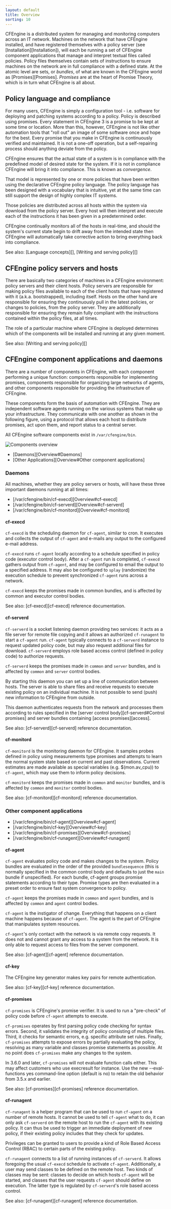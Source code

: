 ```yaml
---
layout: default
title: Overview
sorting: 10
---
```


CFEngine is a distributed system for managing and monitoring computers across an IT network. Machines on the network that have CFEngine installed, and have registered themselves with a policy server (see [Installation][Installation]), will each be running a set of CFEngine component applications that manage and interpret textual files called policies. Policy files themselves contain sets of instructions to ensure machines on the network are in full compliance with a defined state. At the atomic level are sets, or *bundles*, of what are known in the CFEngine world as [Promises][Promises]. *Promises* are at the heart of Promise Theory, which is in turn what CFEngine is all about.

## Policy language and compliance

For many users, CFEngine is simply a configuration tool - i.e. software for deploying and patching systems according to a policy. Policy is described using promises. Every statement in CFEngine 3 is a promise to be kept at some time or location. More than this, however, CFEngine is not like other automation tools that "roll out" an image of some software once and hope for the best. Every promise that you make in CFEngine is continuously verified and maintained. It is not a one-off operation, but a self-repairing process should anything deviate from the policy.

CFEngine ensures that the actual state of a system is in compliance with the predefined model of desired state for the system. If it is not in compliance CFEngine will bring it into compliance.  This is known as *convergence*.

That model is represented by one or more policies that have been written using the declarative CFEngine policy language. The policy language has been designed with a vocabulary that is intuitive, yet at the same time can still support the design of highly complex IT systems.

Those policies are distributed across all hosts within the system via download from the policy server. Every host will then interpret and execute each of the instructions it has been given in a predetermined order.

CFEngine continually monitors all of the hosts in real-time, and should the system's current state begin to drift away from the intended state then CFEngine will automatically take corrective action to bring everything back into compliance.

See also: [Language concepts][], [Writing and serving policy][]

## CFEngine policy servers and hosts

There are basically two categories of machines in a CFEngine environment: policy servers and their client hosts. Policy servers are responsible for making policy files available to each of the client hosts that have registered with it (a.k.a. bootstrapped), including itself. Hosts on the other hand are responsible for ensuring they continuously pull in the latest policies, or changes to policies, from the policy server. They are additionally responsible for ensuring they remain fully compliant with the instructions contained within the policy files, at all times.

The role of a particular machine where CFEngine is deployed determines which of the components will be installed and running at any given moment.

See also: [Writing and serving policy][]

## CFEngine component applications and daemons

There are a number of components in CFEngine, with each component performing a
unique function: components responsible for implementing promises, components
responsible for organizing large networks of agents, and other components
responsible for providing the infrastructure of CFEngine.

These components form the basis of automation with CFEngine. They are
independent software agents running on the various systems that make up your
infrastructure. They communicate with one another as shown in the following
figure, using a protocol that allows each host to distribute promises, act
upon them, and report status to a central server.

All CFEngine software components exist in `/var/cfengine/bin`.

![Components overview](components-overview.png)

* [Daemons][Overview#Daemons]
* [Other Applications][Overview#Other component applications]

### Daemons

All machines, whether they are policy servers or hosts, will have these three important daemons running at all times:

* [/var/cfengine/bin/cf-execd][Overview#cf-execd]
* [/var/cfengine/bin/cf-serverd][Overview#cf-serverd]
* [/var/cfengine/bin/cf-monitord][Overview#cf-monitord]

#### cf-execd

`cf-execd` is the scheduling daemon for `cf-agent`, similar to cron. It executes and collects the output of `cf-agent` and
e-mails any output to the configured e-mail address.

`cf-execd` runs `cf-agent` locally according to a schedule specified in policy code (executor control body). After a `cf-agent` run is completed, `cf-execd` gathers output from `cf-agent`, and may be configured to email the output to a specified address. It may also be configured to `splay` (randomize) the execution schedule to prevent synchronized `cf-agent` runs across a network.

`cf-execd` keeps the promises made in common bundles, and is affected by common and executor control bodies.

See also: [cf-execd][cf-execd] reference documentation.

#### cf-serverd

`cf-serverd` is a socket listening daemon providing two services: it acts as a file server for remote file copying and it allows an authorized `cf-runagent` to start a `cf-agent` run. `cf-agent` typically connects to a `cf-serverd` instance to request updated policy code, but may also request additional files for download. `cf-serverd` employs role based access control (defined in policy code) to authorize requests.

`cf-serverd` keeps the promises made in `common` and `server` bundles, and is affected by `common` and `server` control bodies.

By starting this daemon you can set up a line of communication between hosts.
The server is able to share files and receive requests to execute existing
policy on an individual machine. It is not possible to send (push) new
information to CFEngine from outside.

This daemon authenticates requests from the network and processes them
according to rules specified in the
[server control body][cf-serverd#Control promises] and server bundles
containing [access promises][access].

See also: [cf-serverd][cf-serverd] reference documentation.

#### cf-monitord

`cf-monitord` is the monitoring daemon for CFEngine. It samples probes defined in policy using measurements type promises and attempts to learn the normal system state based on current and past observations. Current estimates are made available as special variables (e.g. $(mon.av_cpu)) to `cf-agent`, which may use them to inform policy decisions.

`cf-monitord` keeps the promises made in `common` and `monitor` bundles, and is affected by `common` and `monitor` control bodies.

See also: [cf-monitord][cf-monitord] reference documentation.

### Other component applications

* [/var/cfengine/bin/cf-agent][Overview#cf-agent]
* [/var/cfengine/bin/cf-key][Overview#cf-key]
* [/var/cfengine/bin/cf-promises][Overview#cf-promises]
* [/var/cfengine/bin/cf-runagent][Overview#cf-runagent]

#### cf-agent

`cf-agent` evaluates policy code and makes changes to the system. Policy bundles are evaluated in the order of the provided `bundlesequence` (this is normally specified in the common control body and defaults to just the `main` bundle if unspecified). For each bundle, cf-agent groups promise statements according to their type. Promise types are then evaluated in a preset order to ensure fast system convergence to policy.

`cf-agent` keeps the promises made in `common` and `agent` bundles, and is affected by `common` and `agent` control bodies.

`cf-agent` is the instigator of change. Everything that happens on a client machine
happens because of `cf-agent`. The agent is the part of CFEngine that
manipulates system resources.

`cf-agent`'s only contact with the network is via remote copy requests. It
does not and cannot grant any access to a system from the network. It is only
able to request access to files from the server component.

See also: [cf-agent][cf-agent] reference documentation.

#### cf-key

The CFEngine key generator makes key pairs for remote authentication.

See also: [cf-key][cf-key] reference documentation.

#### cf-promises

`cf-promises` is CFEngine's promise verifier. It is used to run a "pre-check" of
policy code before `cf-agent` attempts to execute.

`cf-promises` operates by first parsing policy code checking for syntax errors. Second, it validates the integrity of policy consisting of multiple files. Third, it checks for semantic errors, e.g. specific attribute set rules. Finally, `cf-promises` attempts to expose errors by partially evaluating the policy, resolving as many variable and classes promise statements as possible. At no point does `cf-promises` make any changes to the system.

In 3.6.0 and later, `cf-promises` will not evaluate function calls either. This may affect customers who use execresult for instance. Use the new --eval-functions yes command-line option (default is no) to retain the old behavior from 3.5.x and earlier.

See also: [cf-promises][cf-promises] reference documentation.

#### cf-runagent

`cf-runagent` is a helper program that can be used to run `cf-agent` on a number of remote
hosts. It cannot be used to tell `cf-agent` what to do, it can only ask
`cf-serverd` on the remote host to run the `cf-agent` with its existing
policy. It can thus be used to trigger an immediate deployment of new policy,
if their existing policy includes that they check for updates.

Privileges can be granted to users to provide a kind of Role Based Access
Control (RBAC) to certain parts of the existing policy.

`cf-runagent` connects to a list of running instances of `cf-serverd`. It allows foregoing the usual `cf-execd` schedule to activate `cf-agent`. Additionally, a user may send classes to be defined on the remote host. Two kinds of classes may be sent: classes to decide on which hosts `cf-agent` will be started, and classes that the user requests `cf-agent` should define on execution. The latter type is regulated by `cf-serverd`'s role based access control.

See also: [cf-runagent][cf-runagent] reference documentation.
